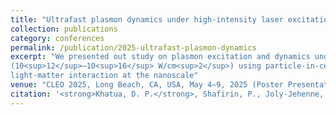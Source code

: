 ```yaml
---
title: "Ultrafast plasmon dynamics under high-intensity laser excitation"
collection: publications
category: conferences
permalink: /publication/2025-ultrafast-plasmon-dynamics
excerpt: "We presented out study on plasmon excitation and dynamics under high-intensity femtosecond pulsed laser illumination
(10<sup>12</sup>–10<sup>16</sup> W/cm<sup>2</sup>) using particle-in-cell (PIC) simulations. We show how plasmons can be used to control
light-matter interaction at the nanoscale"
venue: "CLEO 2025, Long Beach, CA, USA, May 4–9, 2025 (Poster Presentation)"
citation: '<strong>Khatua, D. P.</strong>, Shafirin, P., Joly-Jehenne, T., and Davoyan, A. (2025). "Ultrafast plasmon dynamics under high-intensity laser excitation." <i>CLEO 2025</i>, Long Beach, CA, USA, May 4–9, 2025.'
---
```

